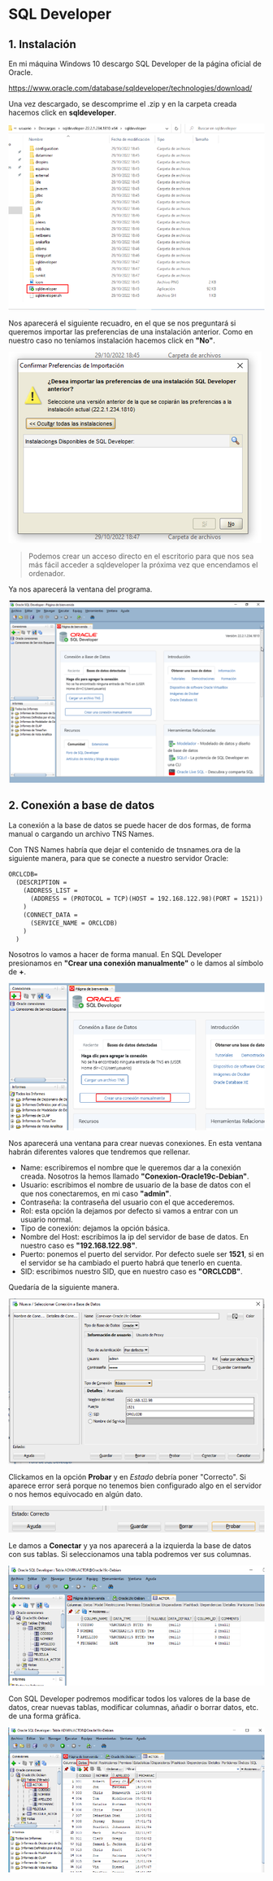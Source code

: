 # SQL Developer

## 1. Instalación

En mi máquina Windows 10 descargo SQL Developer de la página oficial de Oracle.

https://www.oracle.com/database/sqldeveloper/technologies/download/

Una vez descargado, se descomprime el .zip y en la carpeta creada hacemos click en **sqldeveloper**.

![sqldeveloper](/img/capturas-arantxa/53.png)

Nos aparecerá el siguiente recuadro, en el que se nos preguntará si queremos importar las preferencias de una instalación anterior. Como en nuestro caso no teníamos instalación hacemos click en **"No"**.

![sqldeveloper2](/img/capturas-arantxa/54.png)

> Podemos crear un acceso directo en el escritorio para que nos sea más fácil acceder a sqldeveloper la próxima vez que encendamos el ordenador.

Ya nos aparecerá la ventana del programa.

![sqldeveloper3](/img/capturas-arantxa/55.png)


## 2. Conexión a base de datos

La conexión a la base de datos se puede hacer de dos formas, de forma manual o cargando un archivo TNS Names.

Con TNS Names habría que dejar el contenido de tnsnames.ora de la siguiente manera, para que se conecte a nuestro servidor Oracle:

```
ORCLCDB=
  (DESCRIPTION =
    (ADDRESS_LIST =
      (ADDRESS = (PROTOCOL = TCP)(HOST = 192.168.122.98)(PORT = 1521))
    )
    (CONNECT_DATA =
      (SERVICE_NAME = ORCLCDB)
    )
  )
```

Nosotros lo vamos a hacer de forma manual. En SQL Developer presionamos en **"Crear una conexión manualmente"** o le damos al símbolo de **+**.

![sqldeveloper4](/img/capturas-arantxa/56.png)

Nos aparecerá una ventana para crear nuevas conexiones. En esta ventana habrán diferentes valores que tendremos que rellenar. 

- Name: escribiremos el nombre que le queremos dar a la conexión creada. Nosotros la hemos llamado **"Conexion-Oracle19c-Debian"**.
- Usuario: escribimos el nombre de usuario de la base de datos con el que nos conectaremos, en mi caso **"admin"**.
- Contraseña: la contraseña del usuario con el que accederemos. 
- Rol: esta opción la dejamos por defecto si vamos a entrar con un usuario normal.
- Tipo de conexión: dejamos la opción básica.
- Nombre del Host: escribimos la ip del servidor de base de datos. En nuestro caso es **"192.168.122.98"**.
- Puerto: ponemos el puerto del servidor. Por defecto suele ser **1521**, si en el servidor se ha cambiado el puerto habrá que tenerlo en cuenta. 
- SID: escribimos nuestro SID, que en nuestro caso es **"ORCLCDB"**.

Quedaría de la siguiente manera.

![sqldeveloper5](/img/capturas-arantxa/57.png)

Clickamos en la opción **Probar** y en *Estado* debría poner "Correcto". Si aparece error será porque no tenemos bien configurado algo en el servidor o nos hemos equivocado en algún dato.

![sqldeveloper6](/img/capturas-arantxa/58.png)

Le damos a **Conectar** y ya nos aparecerá a la izquierda la base de datos con sus tablas. Si seleccionamos una tabla podremos ver sus columnas.

![sqldeveloper7](/img/capturas-arantxa/59.png)

Con SQL Developer podremos modificar todos los valores de la base de datos, crear nuevas tablas, modificar columnas, añadir o borrar datos, etc. de una forma gráfica.

![sqldeveloper8](/img/capturas-arantxa/60.png)
